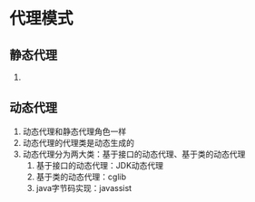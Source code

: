 # 代理模式

## 静态代理
1. 

## 动态代理
1. 动态代理和静态代理角色一样
2. 动态代理的代理类是动态生成的
3. 动态代理分为两大类：基于接口的动态代理、基于类的动态代理
   1. 基于接口的动态代理：JDK动态代理
   2. 基于类的动态代理：cglib
   3. java字节码实现：javassist